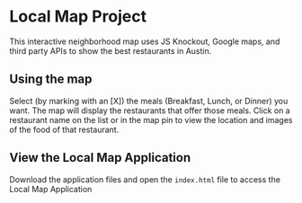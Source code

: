 # Local Map Project
This interactive neighborhood map uses JS Knockout, Google maps, and third party APIs to show the best 
restaurants in Austin.

## Using the map
Select (by marking with an [X]) the meals (Breakfast, Lunch, or Dinner) you want. The map will display the
restaurants that offer those meals. Click on a restaurant name on the list or in the map pin to view the location 
and images of the food of that restaurant. 
 
## View the Local Map Application
Download the application files and open the `index.html` file to access the Local Map Application
 
